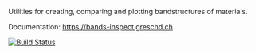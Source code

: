 <!--
(c) 2017-2019, ETH Zurich, Institut fuer Theoretische Physik
Author: Dominik Gresch <mail@greschd.ch>
-->


Utilities for creating, comparing and plotting bandstructures of materials.

Documentation: https://bands-inspect.greschd.ch

[![Build Status](https://travis-ci.org/Z2PackDev/bands_inspect.svg?branch=master)](https://travis-ci.org/Z2PackDev/bands_inspect)
